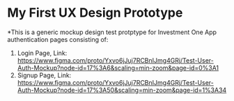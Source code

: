 # My First UX Design Prototype   
  *This is a generic mockup design test protptype for Investment One App authentication pages consisting of:
   
   1. Login Page, Link: https://www.figma.com/proto/Yxvo6jJuj7RCBnIJmg4GRj/Test-User-Auth-Mockup?node-id=17%3A6&scaling=min-zoom&page-id=0%3A1
   2. Signup Page, Link: https://www.figma.com/proto/Yxvo6jJuj7RCBnIJmg4GRj/Test-User-Auth-Mockup?node-id=17%3A50&scaling=min-zoom&page-id=1%3A34
